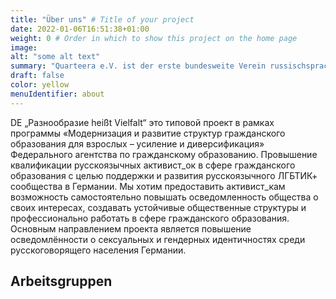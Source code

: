 ```yaml
---
title: "Über uns" # Title of your project
date: 2022-01-06T16:51:38+01:00
weight: 0 # Order in which to show this project on the home page
image:
alt: "some alt text"
summary: "Quarteera e.V. ist der erste bundesweite Verein russischsprachiger LSBTQ* Migrant*innen, der sich seit 2011 für die Sichtbarkeit der russischsprachigen LSBTQ* in Deutschland und insbesondere unter der russischsprachigen Bevölkerung sowie für die Sensibilisierung zu LSBTQ* unter russischsprachigen Mitmenschen einsetzt. Quarteera e.V. sieht seine Aufgabe darin, der mehrfachen Diskriminierung von russischsprachigen LSBTQ* (aufgrund ihrer Herkunft und Sexualität) entgegenzuwirken."
draft: false
color: yellow
menuIdentifier: about
---
```


DE „Разнообразие heißt Vielfalt“ это типовой проект в рамках программы «Модернизация и развитие структур гражданского образования для взрослых – усиление и диверсификация» Федерального агентства по гражданскому образованию. Провышение квалификации русскоязычных активист_ок в сфере гражданского образования с целью поддержки и развития русскоязычного ЛГБТИК+ сообщества в Германии. Мы хотим предоставить активист_кам возможность самостоятельно повышать осведомленность общества о своих интересах, создавать устойчивые общественные структуры и профессионально работать в сфере гражданского образования. Основным направлением проекта является повышение осведомлённости о сексуальных и гендерных идентичностях среди русскоговорящего населения Германии.

## Arbeitsgruppen

